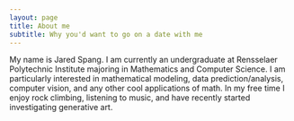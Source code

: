 ```yaml
---
layout: page
title: About me
subtitle: Why you'd want to go on a date with me
---
```


My name is Jared Spang. I am currently an undergraduate at Rensselaer
Polytechnic Institute majoring in Mathematics and Computer Science. I am particularly
interested in mathematical modeling, data prediction/analysis, computer vision, and
any other cool applications of math. In my free time I enjoy rock climbing, listening
to music, and have recently started investigating generative art.
